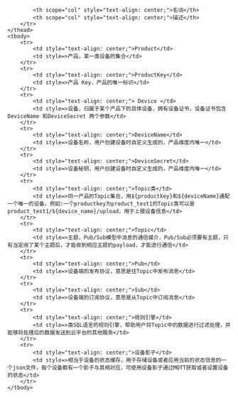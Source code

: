 
<table>
	<thead>
		<tr>
			
			<th scope="col" style="text-align: center;">名词</th>
			<th scope="col" style="text-align: center;">描述</th>
		</tr>
	</thead>
	<tbody>
		<tr>
			<td style="text-align: center;">Product</td>
			<td style=>产品，某一类设备的集合</td>
		</tr>
		<tr>
			<td style="text-align: center;">ProductKey</td>
			<td style=>产品 Key，产品的唯一标识</td>
		</tr>
		<tr>
			<td style="text-align: center;"> Device </td>
			<td style=>设备，归属于某个产品下的具体设备，拥有设备证书，设备证书包含DeviceName 和DeviceSecret 两个参数</td>
		</tr>
		<tr>
			<td style="text-align: center;">DeviceName</td>
			<td style=>设备名称，用户创建设备时自定义生成的，产品维度内唯一</td>
		</tr>
		<tr>
			<td style="text-align: center;">DeviceSecret</td>
			<td style=>设备秘钥，用户创建设备时自定义生成的，产品维度内唯一</td>
		</tr>
		<tr>
			<td style="text-align: center;">Topic类</td>
			<td style=>同一产品的Topic集合，用${productkey}和${deviceName}通配一个唯一的设备，例如:一个productkey为product_test1的Topic类可以是product_test1/${device_name}/upload，用于上报设备信息</td>
		</tr>
		<tr>
			<td style="text-align: center;">Topic</td>
			<td style=>主题，Pub/Sub模型中消息的通信媒介，Pub/Sub必须要有主题，只有当定阅了某个主题后，才能收到相应主题的payload，才能进行通信</td>
		</tr>
		<tr>
			<td style="text-align: center;">Pub</td>
			<td style=>设备端的发布协议，意思是往Topic中发布消息</td>
		</tr>
		<tr>
			<td style="text-align: center;">Sub</td>
			<td style=>设备端的订阅协议，意思是从Topic中订阅消息</td>
		</tr>
		<tr>
			<td style="text-align: center;">规则引擎</td>
			<td style=>类SQL语言的规则引擎，帮助用户将Topic中的数据进行过滤处理，并能够将处理后的数据发送到云平台的其他服务</td>
		</tr>
		<tr>
			<td style="text-align: center;">设备影子</td>
			<td style=>相当于设备的状态缓存，用于存储设备或者应用当前的状态信息的一个json文件，每个设备都有一个影子与其相对应，可使用设备影子通过MQTT获取或者设置设备的状态</td>
		</tr>
	</tbody>
</table>